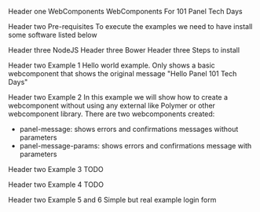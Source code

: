 Header one WebComponents
WebComponents For 101 Panel Tech Days

Header two Pre-requisites
To execute the examples we need to have install some software listed below

Header three NodeJS
Header three Bower
Header three Steps to install

Header two Example 1
Hello world example. Only shows a basic webcomponent that shows the original message "Hello Panel 101 Tech Days"

Header two Example 2
In this example we will show how to create a webcomponent without using any external like Polymer or other webcomponent library. There are two webcomponents created:

- panel-message: shows errors and confirmations messages without parameters
- panel-message-params: shows errors and confirmations message with parameters

Header two Example 3
TODO

Header two Example 4
TODO

Header two Example 5 and 6
Simple but real example login form


